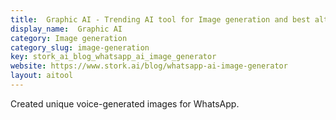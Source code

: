 ```yaml
---
title:  Graphic AI - Trending AI tool for Image generation and best alternatives
display_name:  Graphic AI
category: Image generation
category_slug: image-generation
key: stork_ai_blog_whatsapp_ai_image_generator
website: https://www.stork.ai/blog/whatsapp-ai-image-generator
layout: aitool
---
```


Created unique voice-generated images for WhatsApp.

